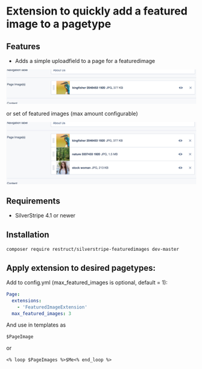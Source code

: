 Extension to quickly add a featured image to a pagetype
=======================================================

## Features

* Adds a simple uploadfield to a page for a featuredimage

![](docs/assets/single_image.png)

or set of featured images (max amount configurable)

![](docs/assets/multiple_images.png)

## Requirements

* SilverStripe 4.1 or newer

## Installation

```
composer require restruct/silverstripe-featuredimages dev-master
```

## Apply extension to desired pagetypes:

Add to config.yml (max_featured_images is optional, default = 1):

```yaml
Page:
  extensions:
    - 'FeaturedImageExtension'
  max_featured_images: 3
```

And use in templates as 
```
$PageImage
```
or
```
<% loop $PageImages %>$Me<% end_loop %>
